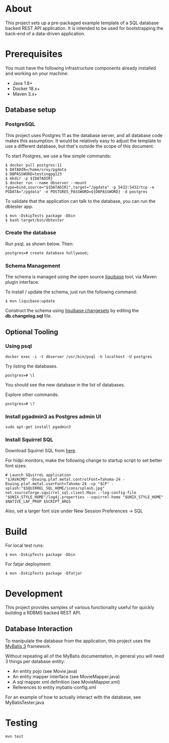 # About

This project sets up a pre-packaged example template of a SQL database backed REST API application. It is intended
to be used for bootstrapping the back-end of a data-driven application.


# Prerequisites

You must have the following infrastructure components already installed and working on your machine:

- Java 1.8+
- Docker 18.x+
- Maven 3.x+

## Database setup


### PostgreSQL

This project uses Postgres 11 as the database server, and all database code makes this assumption. 
It would be relatively easy to adjust the template to use a different database, but that's outside
the scope of this document. 

To start Postgres, we use a few simple commands:

```
$ docker pull postgres:11
$ DATADIR=/home/sroy/pgdata
$ DBPASSWORD=testingpg123
$ mkdir -p ${DATADIR}
$ docker run --name dbserver --mount type=bind,source="${DATADIR}",target="/pgdata" -p 5432:5432/tcp -e PGDATA="/pgdata" -e POSTGRES_PASSWORD=${DBPASSWORD} -d postgres
```

To validate that the application can talk to the database, you can run the dbtester app.

```
$ mvn -DskipTests package -Dbin
$ bash target/bin/dbtester
```

### Create the database

Run psql, as shown below. Then:

```
postgres=# create database hollywood;
```

### Schema Management

The schema is managed using the open source [liquibase](https://www.liquibase.org/documentation/maven/index.html) tool, via Maven plugin interface.

To install / update the schema, just run the following command:

```
$ mvn liquibase:update
```

Construct the schema using [liquibase changesets](https://www.liquibase.org/documentation/sql_format.html) by editing the __db.changelog.sql__ file.

## Optional Tooling

### Using psql

```
docker exec -i -t dbserver /usr/bin/psql -h localhost -U postgres
```

Try listing the databases.

```
postgres=# \l
```

You should see the new database in the list of databases.

Explore other commands:

```
postgres=# \?
```

### Install pgadmin3 as Postgres admin UI

```
sudo apt-get install pgadmin3
```

### Install Squirrel SQL

Download Squirrel SQL from [here](https://sourceforge.net/projects/squirrel-sql/files/1-stable/3.9.1/squirrel-sql-3.9.1-standard.jar/download).

For hidpi monitors, make the following change to startup script to set better font sizes:

```
# Launch SQuirreL application
"$JAVACMD" -Dswing.plaf.metal.controlFont=Tahoma-24 -Dswing.plaf.metal.userFont=Tahoma-24 -cp "$CP" -splash:"$SQUIRREL_SQL_HOME/icons/splash.jpg" net.sourceforge.squirrel_sql.client.Main --log-config-file "$UNIX_STYLE_HOME"/log4j.properties --squirrel-home "$UNIX_STYLE_HOME" $NATIVE_LAF_PROP $SCRIPT_ARGS
```

Also, set a larger font size under New Session Preferences -> SQL

# Build

For local test runs:
```
$ mvn -DskipTests package -Dbin
```

For fatjar deployment:
```
$ mvn -DskipTests package -Dfatjar
```

# Development

This project provides samples of various functionality useful for quickly building a RDBMS backed REST API.

## Database Interaction

To manipulate the database from the application, this project uses the [MyBatis 3](http://www.mybatis.org/mybatis-3/) framework.

Without repeating all of the MyBatis documentation, in general you will need 3 things per database entity:

- An entity pojo (see Movie.java)
- An entity mapper interface (see MovieMapper.java)
- A sql mapper xml definition (see MovieMapper.xml)
- References to entity mybatis-config.xml

For an example of how to actually interact with the database, see MyBatisTester.java

# Testing

```
mvn test
```